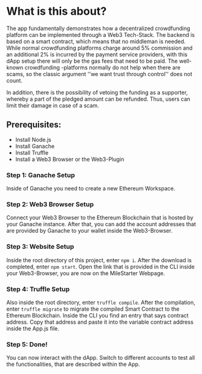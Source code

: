 # What is this about?

The app fundamentally demonstrates how a decentralized crowdfunding platform can be implemented through a Web3 Tech-Stack. The backend is based on a smart contract, which means that no middleman is needed. While normal crowdfunding platforms charge around 5% commission and an additional 2% is incurred by the payment service providers, with this dApp setup there will only be the gas fees that need to be paid. The well-known crowdfunding -platforms normally do not help when there are scams, so the classic argument ''we want trust through control'' does not count.

In addition, there is the possibility of vetoing the funding as a supporter, whereby a part of the pledged amount can be refunded. Thus, users can limit their damage in case of a scam.

## Prerequisites:

- Install Node.js
- Install Ganache
- Install Truffle
- Install a Web3 Browser or the Web3-Plugin

### Step 1: Ganache Setup

Inside of Ganache you need to create a new Ethereum Workspace.

### Step 2: Web3 Browser Setup

Connect your Web3 Browser to the Ethereum Blockchain that is hosted by your Ganache instance.
After that, you can add the account addresses that are provided by Ganache to your wallet inside the Web3-Browser.

### Step 3: Website Setup

Inside the root directory of this project, enter `npm i`.
After the download is completed, enter `npm start`. Open the link that is provided in the CLI inside your Web3-Browser, you are now on the MileStarter Webpage.

### Step 4: Truffle Setup

Also inside the root directory, enter `truffle compile`. After the compilation, enter `truffle migrate` to migrate the compiled Smart Contract to the Ethereum Blockchain. Inside the CLI you find an entry that says contract address. Copy that address and paste it into the variable contract address inside the App.js file.

### Step 5: Done!

You can now interact with the dApp. Switch to different accounts to test all the functionalities, that are described within the App.
